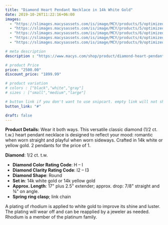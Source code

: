 ```yaml
---
title: "Diamond Heart Pendant Necklace in 14k White Gold"
date: 2019-10-26T11:22:16+06:00
images: 
  - "https://slimages.macysassets.com/is/image/MCY/products/5/optimized/15450565_fpx.tif?op_sharpen=1&wid=500&fit=fit,1&fmt=webp"
  - "https://slimages.macysassets.com/is/image/MCY/products/5/optimized/15450595_fpx.tif?qlt=85,0&resMode=sharp2&op_usm=1.75,0.3,2,0&wid=600&fmt=webp"
  - "https://slimages.macysassets.com/is/image/MCY/products/6/optimized/15450566_fpx.tif?qlt=85,0&resMode=sharp2&op_usm=1.75,0.3,2,0&wid=600&fmt=webp"
  - "https://slimages.macysassets.com/is/image/MCY/products/4/optimized/15450594_fpx.tif?qlt=85,0&resMode=sharp2&op_usm=1.75,0.3,2,0&wid=600&fmt=webp"
  - "https://slimages.macysassets.com/is/image/MCY/products/9/optimized/15383449_fpx.tif?qlt=85,0&resMode=sharp2&op_usm=1.75,0.3,2,0&wid=600&fmt=webp"

# meta description
description : "https://www.macys.com/shop/product/diamond-heart-pendant-necklace-1-2-ct.-t.w.-in-14k-white-or-yellow-gold-wear-it-both-ways?ID=10231109&isDlp=true&swatchColor=White%20Gold"

# product Price
price: "2500.00"
discount_price: "1899.99"

# product variation
# colors : ["black","white","gray"]
# sizes : ["small","medium","large"]

# button link if you don't want to use snipcart. empty link will not show button
button_link: "#"

draft: false
---
```


**Product Details:**
Wear it both ways. This versatile classic diamond (1/2 ct. t.w.) heart pendant necklace is designed to reflect your mood: romantic when worn straight and playful when worn sideways. Crafted in 14k white or yellow gold. 2 pendants for the price of 1.

**Diamond**: 1/2 ct. t.w.
- **Diamond Color Rating Code**: H – I
- **Diamond Clarity Rating Code**: I2 – I3
- **Diamond Shape**: Round
- **Set in**: 14k white gold or 14k yellow gold
- **Approx. Length**: 17" plus 2.5" extender; approx. drop: 7/8" straight and ¾" on angle.
- **Spring ring clasp**; link chain

A plating of rhodium is applied to white gold to improve its shine and luster. The plating will wear off and can be reapplied by a jeweler as needed. Rhodium is a member of the platinum family.
